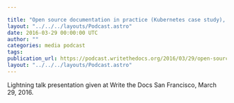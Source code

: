 ```yaml
---

title: "Open source documentation in practice (Kubernetes case study), by John Mulhausen"
layout: "../../../layouts/Podcast.astro"
date: 2016-03-29 00:00:00 UTC
author: ""
categories: media podcast
tags:
publication_url: https://podcast.writethedocs.org/2016/03/29/open-source-docs-in-practice-john-mulhausen/
layout: "../../../layouts/Podcast.astro"
---
```


Lightning talk presentation given at Write the Docs San Francisco, March 29, 2016.

